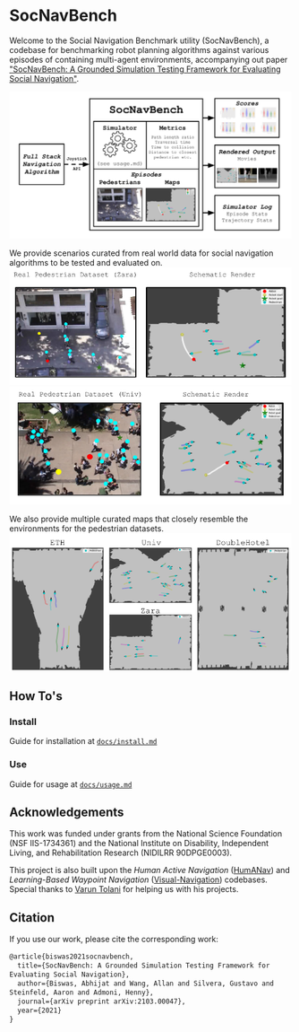 # SocNavBench
Welcome to the Social Navigation Benchmark utility (SocNavBench), a codebase for benchmarking robot planning algorithms against various episodes of containing multi-agent environments, accompanying out paper ["SocNavBench: A Grounded Simulation Testing Framework for Evaluating Social Navigation"](http://www.cs.cmu.edu/~abhijatb/assets/THRI_SocNav_Benchmark.pdf).

![Fig1](docs/figures/Fig1.png)


We provide scenarios curated from real world data for social navigation algorithms to be tested and evaluated on.
![sim2realZara](docs/figures/Fig5.5.png)
![sim2realUniv](docs/figures/Fig5.png)

We also provide multiple curated maps that closely resemble the environments for the pedestrian datasets. 
![thri-maps](docs/figures/Fig4.png)


## How To's
### Install
Guide for installation at [`docs/install.md`](docs/install.md)

### Use
Guide for usage at [`docs/usage.md`](docs/usage.md)

## Acknowledgements
This work was funded under grants from the National Science Foundation (NSF IIS-1734361) and the National Institute on Disability, Independent Living, and Rehabilitation Research (NIDILRR 90DPGE0003).

This project is also built upon the *Human Active Navigation* ([HumANav](https://github.com/vtolani95/HumANav-Release)) and *Learning-Based Waypoint Navigation* ([Visual-Navigation](https://github.com/smlbansal/Visual-Navigation-Release)) codebases. Special thanks to [Varun Tolani](https://github.com/vtolani95) for helping us with his projects.

## Citation
If you use our work, please cite the corresponding work:
```
@article{biswas2021socnavbench,
  title={SocNavBench: A Grounded Simulation Testing Framework for Evaluating Social Navigation},
  author={Biswas, Abhijat and Wang, Allan and Silvera, Gustavo and Steinfeld, Aaron and Admoni, Henny},
  journal={arXiv preprint arXiv:2103.00047},
  year={2021}
}
```
